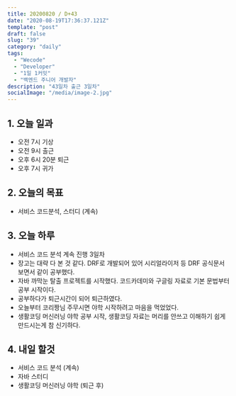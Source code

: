 ```yaml
---
title: 20200820 / D+43
date: "2020-08-19T17:36:37.121Z"
template: "post"
draft: false
slug: "39"
category: "daily"
tags:
  - "Wecode"
  - "Developer"
  - "1일 1커밋"
  - "백엔드 주니어 개발자"
description: "43일차 출근 3일차"
socialImage: "/media/image-2.jpg"
---
```


## 1. 오늘 일과

- 오전 7시 기상
- 오전 9시 출근
- 오후 6시 20분 퇴근
- 오후 7시 귀가

## 2. 오늘의 목표

- 서비스 코드분석, 스터디 (계속)

## 3. 오늘 하루

- 서비스 코드 분석 계속 진행 3일차
- 장고는 대략 다 본 것 같다. DRF로 개발되어 있어 시리얼라이저 등 DRF 공식문서 보면서 같이 공부했다.
- 자바 까막눈 탈출 프로젝트를 시작했다. 코드카데미와 구글링 자료로 기본 문법부터 공부 시작이다.
- 공부하다가 퇴근시간이 되어 퇴근하였다.
- 오늘부터 코리짱님 주무시면 야학 시작하려고 마음을 먹었었다.
- 생활코딩 머신러닝 야학 공부 시작, 생활코딩 자료는 머리를 안쓰고 이해하기 쉽게 만드시는게 참 신기하다.

## 4. 내일 할것

- 서비스 코드 분석 (계속)
- 자바 스터디
- 생활코딩 머신러닝 야학 (퇴근 후)
